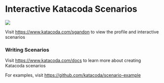 # Interactive Katacoda Scenarios

[![](http://shields.katacoda.com/katacoda/sgandon/count.svg)](https://www.katacoda.com/sgandon "Get your profile on Katacoda.com")

Visit https://www.katacoda.com/sgandon to view the profile and interactive scenarios

### Writing Scenarios
Visit https://www.katacoda.com/docs to learn more about creating Katacoda scenarios

For examples, visit https://github.com/katacoda/scenario-example
